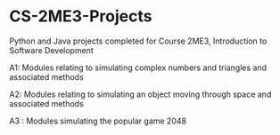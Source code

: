 # CS-2ME3-Projects
Python and Java projects completed for Course 2ME3, Introduction to Software Development  

A1: Modules relating to simulating complex numbers and triangles and associated methods

A2: Modules relating to simulating an object moving through space and associated methods

A3 : Modules simulating the popular game 2048
